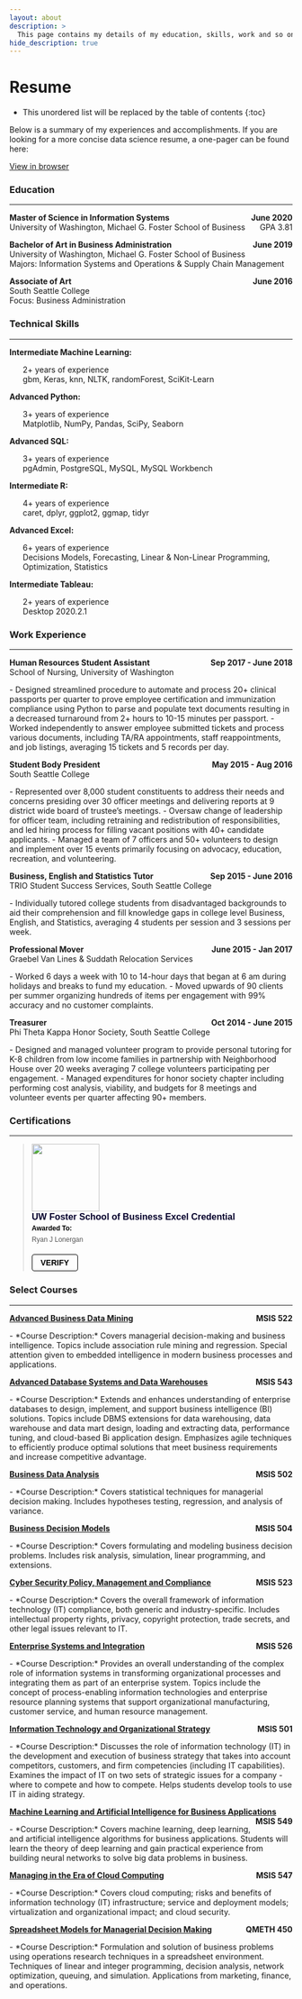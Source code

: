 ```yaml
---
layout: about
description: >
  This page contains my details of my education, skills, work and so on.
hide_description: true
---
```


# Resume

* This unordered list will be replaced by the table of contents
{:toc}

Below is a summary of my experiences and accomplishments. If you are looking for a more concise data science resume, a one-pager can be found here:
<p>
<a href="/assets/resume/RyanLonerganResumeDS.pdf" target="_blank">
View in browser
</a></p>


### Education
___

<p style="text-align:left;"><b>
    Master of Science in Information Systems
    <span style="float:right;">
        June 2020
    </span></b><br>
    University of Washington, Michael G. Foster School of Business
    <span style="float:right;">
        GPA 3.81
    </span>
</p> 

<p style="text-align:left;"><b>
    Bachelor of Art in Business Administration
    <span style="float:right;">
        June 2019
    </span></b><br>
    University of Washington, Michael G. Foster School of Business<br>
    Majors: Information Systems and Operations & Supply Chain Management   
</p>

<p style="text-align:left;"><b>
    Associate of Art
    <span style="float:right;">
        June 2016
    </span></b><br>
    South Seattle College<br>
    Focus: Business Administration
</p>

### Technical Skills
___


<p style="display: inline;">
<b>
Intermediate Machine Learning:
</b>
<ul><li style="list-style-type: none;">
2+ years of experience<br>
gbm, Keras, knn, NLTK, randomForest, SciKit-Learn
</li></ul></p>

<p style="display: inline;">
<b>
Advanced Python:
</b>
<ul><li style="list-style-type: none;">
3+ years of experience<br>
Matplotlib, NumPy, Pandas, SciPy, Seaborn
</li></ul></p>

<p style="display: inline;">
<b>
Advanced SQL:
</b>
<ul><li style="list-style-type: none;">
3+ years of experience<br>
pgAdmin, PostgreSQL, MySQL, MySQL Workbench
</li></ul></p>

<p style="display: inline;">
<b>
Intermediate R:
</b>
<ul><li style="list-style-type: none;">
4+ years of experience<br>
caret, dplyr, ggplot2, ggmap, tidyr
</li></ul></p>

<p style="display: inline;">
<b>
Advanced Excel:
</b>
<ul><li style="list-style-type: none;">
6+ years of experience<br>
Decisions Models, Forecasting, Linear & Non-Linear Programming, Optimization, Statistics
</li></ul></p>

<p style="display: inline;">
<b>
Intermediate Tableau:
</b>
<ul><li style="list-style-type: none;">
2+ years of experience<br>
Desktop 2020.2.1
</li></ul></p>

### Work Experience
___

<p style="text-align:left;"><b>
    Human Resources Student Assistant
    <span style="float:right;">
        Sep 2017 - June 2018
    </span></b><br>
School of Nursing, University of Washington
</p>
- Designed streamlined procedure to automate and process 20+ clinical passports per quarter to prove employee certification and immunization compliance using Python to parse and populate text documents resulting in a decreased turnaround from 2+ hours to 10-15 minutes per passport.
- Worked independently to answer employee submitted tickets and process various documents, including TA/RA appointments, staff reappointments, and job listings, averaging 15 tickets and 5 records per day.

<p style="text-align:left;"><b>
    Student Body President
    <span style="float:right;">
        May 2015 - Aug 2016
    </span></b><br>
South Seattle College
</p>
- Represented over 8,000 student constituents to address their needs and concerns presiding over 30 officer meetings and delivering reports at 9 district wide board of trustee’s meetings.
- Oversaw change of leadership for officer team, including retraining and redistribution of responsibilities, and led hiring process for filling vacant positions with 40+ candidate applicants.
- Managed a team of 7 officers and 50+ volunteers to design and implement over 15 events primarily focusing on advocacy, education, recreation, and volunteering.

<p style="text-align:left;"><b>
    Business, English and Statistics Tutor
    <span style="float:right;">
        Sep 2015 - June 2016
    </span></b><br>
TRIO Student Success Services, South Seattle College
</p>
- Individually tutored college students from disadvantaged backgrounds to aid their comprehension and fill knowledge gaps in college level Business, English, and Statistics, averaging 4 students per session and 3 sessions per week.

<p style="text-align:left;"><b>
    Professional Mover
    <span style="float:right;">
        June 2015 - Jan 2017
    </span></b><br>
Graebel Van Lines & Suddath Relocation Services
</p>
- Worked 6 days a week with 10 to 14-hour days that began at 6 am during holidays and breaks to fund my education.
- Moved upwards of 90 clients per summer organizing hundreds of items per engagement with 99% accuracy and no customer complaints.

<p style="text-align:left;"><b>
    Treasurer
    <span style="float:right;">
        Oct 2014 - June 2015
    </span></b><br>
Phi Theta Kappa Honor Society, South Seattle College
</p>
- Designed and managed volunteer program to provide personal tutoring for K-8 children from low income families in partnership with Neighborhood House over 20 weeks averaging 7 college volunteers participating per engagement.
- Managed expenditures for honor society chapter including performing cost analysis, viability, and budgets for 8 meetings and volunteer events per quarter affecting 90+ members.


### Certifications
___

<blockquote class="badgr-badge" style="font-family: Helvetica, Roboto, &quot;Segoe UI&quot;, Calibri, sans-serif;"><a href="https://api.badgr.io/public/assertions/BQvuMC35QcChNL5C58p7gw?identity__email=ryanjl%40uw.edu"><img width="120px" height="120px" src="https://media.badgr.com/uploads/badges/assertion-BQvuMC35QcChNL5C58p7gw.svg"></a><p class="badgr-badge-name" style="hyphens: auto; overflow-wrap: break-word; word-wrap: break-word;margin: 0; font-size: 16px; font-weight: 600; font-style: normal; font-stretch: normal; line-height: 1.25; letter-spacing: normal; text-align: left; color: #05012c;">UW Foster School of Business Excel Credential</p><p class="badgr-badge-recipient" style="margin: 0; font-size: 12px; font-style: normal; font-stretch: normal; line-height: 1.67; letter-spacing: normal; text-align: left; color: #555555;"><strong style="font-size: 12px; font-weight: bold; font-style: normal; font-stretch: normal; line-height: 1.67; letter-spacing: normal; text-align: left; color: #000;">Awarded To:</strong><span style="display: block;"> Ryan J Lonergan</span></p><p style="margin: 16px 0; padding: 0;"><a class="badgr-badge-verify" target="_blank" href="https://badgecheck.io?url=https%3A%2F%2Fapi.badgr.io%2Fpublic%2Fassertions%2FBQvuMC35QcChNL5C58p7gw%3Fidentity__email%3Dryanjl%2540uw.edu&amp;identity__email=ryanjl%40uw.edu" style="box-sizing: content-box; display: flex; align-items: center; justify-content: center; margin: 0; font-size:14px; font-weight: bold; width: 48px; height: 16px; border-radius: 4px; border: solid 1px black; text-decoration: none; padding: 6px 16px; margin: 16px 0; color: black;">VERIFY</a></p><script async="async" src="https://washington.badgr.com/assets/widgets.bundle.js"></script></blockquote>

### Select Courses
___

<p style="text-align:left;"><b>
    <a href="https://myplan.uw.edu/course/#/courses/MSIS522">Advanced Business Data Mining</a>
    <span style="float:right;">
        MSIS 522
    </span></b></p>
- *Course Description:* Covers managerial decision-making and business intelligence. Topics include association rule mining and regression. Special attention given to embedded intelligence in modern business processes and applications.

<p style="text-align:left;"><b>
    <a href="https://myplan.uw.edu/course/#/courses/MSIS543">Advanced Database Systems and Data Warehouses</a>
    <span style="float:right;">
        MSIS 543
    </span></b></p>
- *Course Description:* Extends and enhances understanding of enterprise databases to design, implement, and support business intelligence (BI) solutions. Topics include DBMS extensions for data warehousing, data warehouse and data mart design, loading and extracting data, performance tuning, and cloud-based Bi application design. Emphasizes agile techniques to efficiently produce optimal solutions that meet business requirements and increase competitive advantage.

<p style="text-align:left;"><b>
    <a href="https://myplan.uw.edu/course/#/courses/MSIS502">Business Data Analysis</a>
    <span style="float:right;">
        MSIS 502
    </span></b></p>
- *Course Description:* Covers statistical techniques for managerial decision making. Includes hypotheses testing, regression, and analysis of variance.

<p style="text-align:left;"><b>
    <a href="https://myplan.uw.edu/course/#/courses/MSIS504">Business Decision Models</a>
    <span style="float:right;">
        MSIS 504
    </span></b></p>
- *Course Description:* Covers formulating and modeling business decision problems. Includes risk analysis, simulation, linear programming, and extensions.

<p style="text-align:left;"><b>
    <a href="https://myplan.uw.edu/course/#/courses/MSIS523">Cyber Security Policy, Management and Compliance</a>
    <span style="float:right;">
        MSIS 523
    </span></b></p>
- *Course Description:* Covers the overall framework of information technology (IT) compliance, both generic and industry-specific. Includes intellectual property rights, privacy, copyright protection, trade secrets, and other legal issues relevant to IT.

<p style="text-align:left;"><b>
    <a href="https://myplan.uw.edu/course/#/courses/MSIS526">Enterprise Systems and Integration</a>
    <span style="float:right;">
        MSIS 526
    </span></b></p>
- *Course Description:* Provides an overall understanding of the complex role of information systems in transforming organizational processes and integrating them as part of an enterprise system. Topics include the concept of process-enabling information technologies and enterprise resource planning systems that support organizational manufacturing, customer service, and human resource management.

<p style="text-align:left;"><b>
    <a href="https://myplan.uw.edu/course/#/courses/MSIS501">Information Technology and Organizational Strategy</a>
    <span style="float:right;">
        MSIS 501
    </span></b></p>
- *Course Description:* Discusses the role of information technology (IT) in the development and execution of business strategy that takes into account competitors, customers, and firm competencies (including IT capabilities). Examines the impact of IT on two sets of strategic issues for a company - where to compete and how to compete. Helps students develop tools to use IT in aiding strategy.

<p style="text-align:left;"><b>
    <a href="https://myplan.uw.edu/course/#/courses/MSIS549">Machine Learning and Artificial Intelligence for Business Applications</a>
    <span style="float:right;">
        MSIS 549
    </span></b></p>
- *Course Description:* Covers machine learning, deep learning, and artificial intelligence algorithms for business applications. Students will learn the theory of deep learning and gain practical experience from building neural networks to solve big data problems in business.

<p style="text-align:left;"><b>
    <a href="https://myplan.uw.edu/course/#/courses/MSIS547">Managing in the Era of Cloud Computing</a>
    <span style="float:right;">
        MSIS 547
    </span></b></p>
- *Course Description:* Covers cloud computing; risks and benefits of information technology (IT) infrastructure; service and deployment models; virtualization and organizational impact; and cloud security.

<p style="text-align:left;"><b>
    <a href="https://myplan.uw.edu/course/#/courses/QMETH450">Spreadsheet Models for Managerial Decision Making</a>
    <span style="float:right;">
        QMETH 450
    </span></b></p>
- *Course Description:* Formulation and solution of business problems using operations research techniques in a spreadsheet environment. Techniques of linear and integer programming, decision analysis, network optimization, queuing, and simulation. Applications from marketing, finance, and operations.